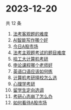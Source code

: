 # 2023-12-20

共 12 条

<!-- BEGIN -->
<!-- 最后更新时间 Wed Dec 20 2023 16:12:41 GMT+0800 (China Standard Time) -->

1. [法考客观题的难度](https://www.zhihu.com/search?q=法考客观题的难度)
1. [AI智能写作哪个好](https://www.zhihu.com/search?q=AI智能写作哪个好)
1. [今日A股市场](https://www.zhihu.com/search?q=今日A股市场)
1. [法考主观题考试的题目难度](https://www.zhihu.com/search?q=法考主观题考试的题目难度)
1. [哈工大计算机考研](https://www.zhihu.com/search?q=哈工大计算机考研)
1. [申论课程哪个老师好](https://www.zhihu.com/search?q=申论课程哪个老师好)
1. [英语口语应该如何练](https://www.zhihu.com/search?q=英语口语应该如何练)
1. [计算机考研择校怎么选](https://www.zhihu.com/search?q=计算机考研择校怎么选)
1. [心理学考研](https://www.zhihu.com/search?q=心理学考研)
1. [留学生定向选调](https://www.zhihu.com/search?q=留学生定向选调)
1. [考研心态崩了怎么办](https://www.zhihu.com/search?q=考研心态崩了怎么办)
1. [如何看待A股市场](https://www.zhihu.com/search?q=如何看待A股市场)

<!-- END -->
